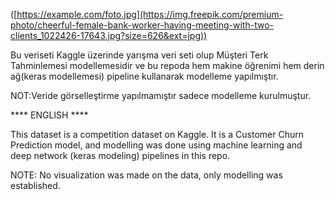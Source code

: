 


([https://example.com/foto.jpg](https://img.freepik.com/premium-photo/cheerful-female-bank-worker-having-meeting-with-two-clients_1022426-17643.jpg?size=626&ext=jpg))









Bu veriseti Kaggle üzerinde yarışma veri seti olup Müşteri Terk Tahminlemesi modellemesidir ve bu repoda hem makine öğrenimi hem derin ağ(keras modellemesi) pipeline kullanarak modelleme yapılmıştır.

NOT:Veride görselleştirme yapılmamıştır sadece modelleme kurulmuştur.




**** ENGLISH ****


This dataset is a competition dataset on Kaggle. It is a Customer Churn Prediction model, and modelling was done using machine learning and deep network (keras modeling) pipelines in this repo.

NOTE: No visualization was made on the data, only modelling was established.
